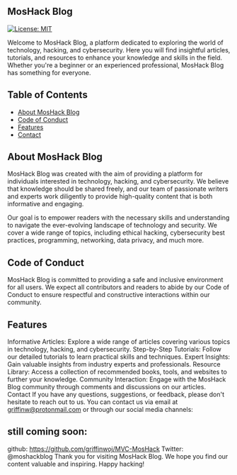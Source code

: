 ## MosHack Blog

[![License: MIT](https://img.shields.io/badge/License-MIT-yellow.svg)](https://opensource.org/licenses/MIT)

Welcome to MosHack Blog, a platform dedicated to exploring the world of technology, hacking, and cybersecurity. Here you will find insightful articles, tutorials, and resources to enhance your knowledge and skills in the field. Whether you're a beginner or an experienced professional, MosHack Blog has something for everyone.

## Table of Contents

- [About MosHack Blog](#about-moshack-blog)
- [Code of Conduct](#code-of-conduct)
- [Features](#features)
- [Contact](#contact)


## About MosHack Blog
MosHack Blog was created with the aim of providing a platform for individuals interested in technology, hacking, and cybersecurity. We believe that knowledge should be shared freely, and our team of passionate writers and experts work diligently to provide high-quality content that is both informative and engaging.

Our goal is to empower readers with the necessary skills and understanding to navigate the ever-evolving landscape of technology and security. We cover a wide range of topics, including ethical hacking, cybersecurity best practices, programming, networking, data privacy, and much more.

## Code of Conduct

MosHack Blog is committed to providing a safe and inclusive environment for all users. We expect all contributors and readers to abide by our Code of Conduct to ensure respectful and constructive interactions within our community.

## Features

Informative Articles: Explore a wide range of articles covering various topics in technology, hacking, and cybersecurity.
Step-by-Step Tutorials: Follow our detailed tutorials to learn practical skills and techniques.
Expert Insights: Gain valuable insights from industry experts and professionals.
Resource Library: Access a collection of recommended books, tools, and websites to further your knowledge.
Community Interaction: Engage with the MosHack Blog community through comments and discussions on our articles.
Contact
If you have any questions, suggestions, or feedback, please don't hesitate to reach out to us. You can contact us via email at griffinw@protonmail.com or through our social media channels:

## still coming soon:
github: https://github.com/griffinwoj/MVC-MosHack
Twitter: @moshackblog
Thank you for visiting MosHack Blog. We hope you find our content valuable and inspiring. Happy hacking!
